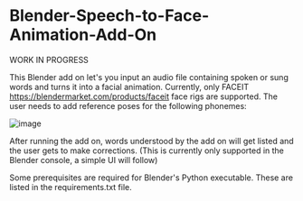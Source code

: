 # Blender-Speech-to-Face-Animation-Add-On
WORK IN PROGRESS

This Blender add on let's you input an audio file containing spoken or sung words and turns it into a facial animation. Currently, only FACEIT https://blendermarket.com/products/faceit face rigs are supported.
The user needs to add reference poses for the following phonemes:

![image](https://github.com/user-attachments/assets/539ff02e-7ed6-414c-a526-d16ed0bd8b62)


After running the add on, words understood by the add on will get listed and the user gets to make corrections. (This is currently only supported in the Blender console, a simple UI will follow)

Some prerequisites are required for Blender's Python executable. These are listed in the requirements.txt file.



